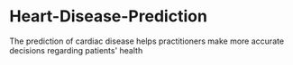 # Heart-Disease-Prediction
The prediction of cardiac disease helps practitioners make more accurate decisions regarding patients' health
